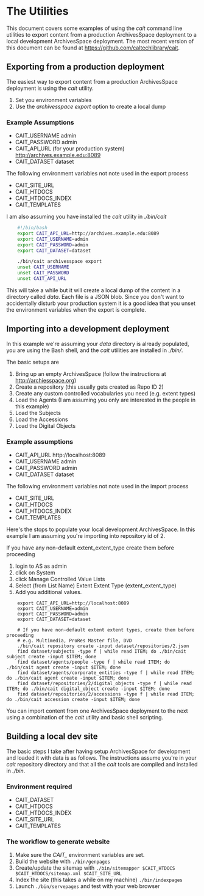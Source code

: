 
# The Utilities

This document covers some examples of using the _cait_ command line utilities to export
content from a production ArchivesSpace deployment to a local development ArchivesSpace deployment.
The most recent version of this document can be found at https://github.com/caltechlibrary/cait.


## Exporting from a production deployment

The easiest way to export content from a production ArchivesSpace deployment is using the _cait_ utility.

1. Set you environment variables
2. Use the *archivesspace export* option to create a local dump

### Example Assumptions

+ CAIT_USERNAME admin
+ CAIT_PASSWORD admin
+ CAIT_API_URL (for your production system) http://archives.example.edu:8089
+ CAIT_DATASET dataset

The following environment variables not note used in the export process

+ CAIT_SITE_URL
+ CAIT_HTDOCS
+ CAIT_HTDOCS_INDEX
+ CAIT_TEMPLATES

I am also assuming you have installed the _cait_ utility in *./bin/cait*

```bash
    #!/bin/bash
    export CAIT_API_URL=http://archives.example.edu:8089
    export CAIT_USERNAME=admin
    export CAIT_PASSWORD=admin
    export CAIT_DATASET=dataset

    ./bin/cait archivesspace export
    unset CAIT_USERNAME
    unset CAIT_PASSWORD
    unset CAIT_API_URL
```

This will take a while but it will create a local dump of the content in a directory called *data*. Each file is a JSON blob.
Since you don't want to accidentally disturb your production system it is a good idea that you unset the environment variables
when the export is complete.

## Importing into a development deployment

In this example we're assuming your *data* directory is already populated, you are using the Bash shell,
and the _cait_ utilities are installed in *./bin/*.

The basic setups are

1. Bring up an empty ArchivesSpace (follow the instructions at http://archiesspace.org)
2. Create a repository (this usually gets created as Repo ID 2)
3. Create any custom controlled vocabularies you need (e.g. extent types)
4. Load the Agents (I am assuming you only are interested in the people in this example)
5. Load the Subjects
6. Load the Accessions
7. Load the Digital Objects

### Example assumptions

+ CAIT_API_URL http://localhost:8089
+ CAIT_USERNAME admin
+ CAIT_PASSWORD admin
+ CAIT_DATASET dataset

The following environment variables not note used in the import process

+ CAIT_SITE_URL
+ CAIT_HTDOCS
+ CAIT_HTDOCS_INDEX
+ CAIT_TEMPLATES

Here's the stops to populate your local development ArchivesSpace. In this example I am assuming you're importing
into repository id of 2.

If you have any non-default extent_extent_type create them before proceeding

1. login to AS as admin
2. click on System
3. click Manage Controlled Value Lists
4. Select (from List Name) Extent Extent Type (extent_extent_type)
5. Add you additional values.


```
    export CAIT_API_URL=http://localhost:8089
    export CAIT_USERNAME=admin
    export CAIT_PASSWORD=admin
    export CAIT_DATASET=dataset

    # If you have non-default extent extent types, create them before proceeding
    # e.g. Multimedia, ProRes Master file, DVD
    ./bin/cait repository create -input dataset/repositories/2.json
    find dataset/subjects -type f | while read ITEM; do ./bin/cait subject create -input $ITEM; done
    find dataset/agents/people -type f | while read ITEM; do ./bin/cait agent create -input $ITEM; done
    find dataset/agents/corporate_entities -type f | while read ITEM; do ./bin/cait agent create -input $ITEM; done
    find dataset/repositories/2/digital_objects -type f | while read ITEM; do ./bin/cait digital_object create -input $ITEM; done
    find dataset/repositories/2/accessions -type f | while read ITEM; do ./bin/cait accession create -input $ITEM; done
```



You can import content from one ArchivesSpace deployment to the next using a combination of the _cait_ utility and basic shell scripting.

## Building a local dev site

The basic steps I take after having setup ArchivesSpace for development and loaded it with data is as follows.
The instructions assume you're in your *cait* repository directory and that all the *cait* tools are compiled and
installed in *./bin*.

### Environment required

+ CAIT_DATASET
+ CAIT_HTDOCS
+ CAIT_HTDOCS_INDEX
+ CAIT_SITE_URL
+ CAIT_TEMPLATES

### The workflow to generate website

1. Make sure the *CAIT_* environment variables are set.
2. Build the website with `./bin/genpages`
3. Create/update the sitemap with `./bin/sitemapper $CAIT_HTDOCS $CAIT_HTDOCS/sitemap.xml $CAIT_SITE_URL`
4. Index the site (this takes a while on my machine) `./bin/indexpages`
5. Launch `./bin/servepages` and test with your web browser
